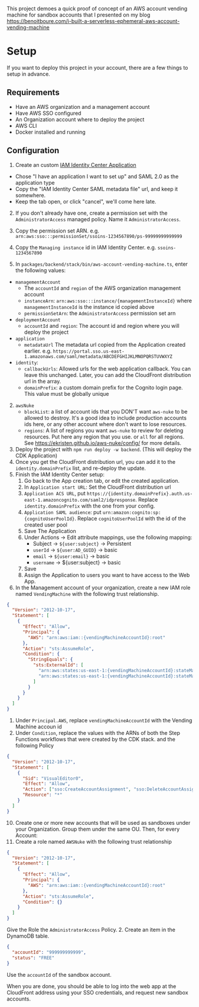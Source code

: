 This project demoes a quick proof of concept of an AWS account vending machine for sandbox accounts that I presented on my blog https://benoitboure.com/i-built-a-serverless-ephemeral-aws-account-vending-machine

# Setup

If you want to deploy this project in your account, there are a few things to setup in advance.

## Requirements

- Have an AWS organization and a management account
- Have AWS SSO configured
- An Organization account where to deploy the project
- AWS CLI
- Docker installed and running

## Configuration

1. Create an custom [IAM Identity Center Application](https://us-east-1.console.aws.amazon.com/singlesignon/applications/home?region=us-east-1#/instances/72233c91b7a38b50)

- Chose "I have an application I want to set up" and SAML 2.0 as the application type
- Copy the "IAM Identity Center SAML metadata file" url, and keep it somewhere.
- Keep the tab open, or click "cancel", we'll come here late.

2. If you don't already have one, create a permission set with the `AdministratorAccess` managed policy. Name it `AdministratorAccess`.

3. Copy the permission set ARN. e.g. `arn:aws:sso:::permissionSet/ssoins-1234567890/ps-99999999999999`
4. Copy the `Managing instance` id in IAM Identity Center. e.g. `ssoins-1234567890`
5. In `packages/backend/stack/bin/aws-account-vending-machine.ts`, enter the following values:

- `managementAccount`
  - The `accountId` and `region` of the AWS organization management account
  - `instanceArn`: `arn:aws:sso:::instance/{managementInstanceId}` where `managementInstanceId` is the instance id copied above
  - `permissionSetArn`: the `AdministratorAccess` permission set arn
- `deploymentAccount`
  - `accountId` and `region`: The account id and region where you will deploy the project
- `application`
  - `metadataUrl` The metadata url copied from the Application created earlier. e.g. `https://portal.sso.us-east-1.amazonaws.com/saml/metadata/ABCDEFGHIJKLMNOPQRSTUVWXYZ`
- `identity`:
  - `callbackUrls`: Allowed urls for the web application callback. You can leave this unchanged. Later, you can add the CloudFront distribution url in the array.
  - `domainPrefix`: a custom domain prefix for the Cognito login page. This value must be globally unique

2. `awsNuke`
   - `blockList`: a list of account ids that you DON'T want `aws-nuke` to be allowed to destroy. It's a good idea to include production accounts ids here, or any other account where don't want to lose resources.
   - `regions`: A list of regions you want `aws-nuke` to review for deleting resources. Put here any region that you use. or `all` for all regions.
     See https://ekristen.github.io/aws-nuke/config/ for more details.
3. Deploy the project with `npm run deploy -w backend`. (This will deploy the CDK Application)
4. Once you get the CloudFront distribution url, you can add it to the `identity.domainPrefix` list, and re-deploy the update.
5. Finish the IAM Identity Center setup:
   1. Go back to the App creation tab, or edit the created application.
   2. In `Application start URL`: Set the CloudFront distribution url
   3. `Application ACS URL`, put `https://{identity.domainPrefix}.auth.us-east-1.amazoncognito.com/saml2/idpresponse`. Replace `identity.domainPrefix` with the one from your config.
   4. `Application SAML audience`: put `urn:amazon:cognito:sp:{cognitoUserPoolId}`. Replace `cognitoUserPoolId` with the id of the created user pool
   5. Save The Application
   6. Under Actions -> Edit attribute mappings, use the following mapping:
      - Subject -> `${user:subject}` -> Persistent
      - `userId` -> `${user:AD_GUID}` -> basic
      - `email` -> `${user:email}` -> basic
      - `username` -> ${user:subject} -> basic
   7. Save
   8. Assign the Application to users you want to have access to the Web App.
6. In the Management account of your organization, create a new IAM role named `VendingMachine` with the following trust relationship.

```json
{
  "Version": "2012-10-17",
  "Statement": [
    {
      "Effect": "Allow",
      "Principal": {
        "AWS": "arn:aws:iam::{vendingMachineAccountId}:root"
      },
      "Action": "sts:AssumeRole",
      "Condition": {
        "StringEquals": {
          "sts:ExternalId": [
            "arn:aws:states:us-east-1:{vendingMachineAccountId}:stateMachine:AssignAccountStateMachine",
            "arn:aws:states:us-east-1:{vendingMachineAccountId}:stateMachine:ReleaseAccountStateMachine"
          ]
        }
      }
    }
  ]
}
```

1. Under `Principal.AWS`, replace `vendingMachineAccountId` with the Vending Machine accoun id
2. Under `Condition`, replace the values with the ARNs of both the Step Functions workflows that were created by the CDK stack.
   and the following Policy

```json
{
  "Version": "2012-10-17",
  "Statement": [
    {
      "Sid": "VisualEditor0",
      "Effect": "Allow",
      "Action": ["sso:CreateAccountAssignment", "sso:DeleteAccountAssignment"],
      "Resource": "*"
    }
  ]
}
```

10. Create one or more new accounts that will be used as sandboxes under your Organization. Group them under the same OU. Then, for every Account:
11. Create a role named `AWSNuke` with the following trust relationship

```json
{
  "Version": "2012-10-17",
  "Statement": [
    {
      "Effect": "Allow",
      "Principal": {
        "AWS": "arn:aws:iam::{vendingMachineAccountId}:root"
      },
      "Action": "sts:AssumeRole",
      "Condition": {}
    }
  ]
}
```

Give the Role the `AdministratorAccess` Policy. 2. Create an item in the DynamoDB table.

```json
{
  "accountId": "999999999999",
  "status": "FREE"
}
```

Use the `accountId` of the sandbox account.

When you are done, you should be able to log into the web app at the CloudFront address using your SSO credentials, and request new sandbox accounts.
